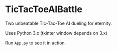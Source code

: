# TicTacToeAIBattle

Two unbeatable Tic-Tac-Toe AI dueling for eternity.

Uses Python 3.x (tkinter window depends on 3.x)

Run ```App.py``` to see it in action.
